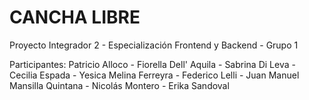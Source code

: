 # CANCHA LIBRE
Proyecto Integrador 2 - Especialización Frontend y Backend - Grupo 1

Participantes: Patricio Alloco - Fiorella Dell' Aquila - Sabrina Di Leva - Cecilia Espada - Yesica Melina Ferreyra - Federico Lelli - Juan Manuel Mansilla Quintana - Nicolás Montero - Erika Sandoval
